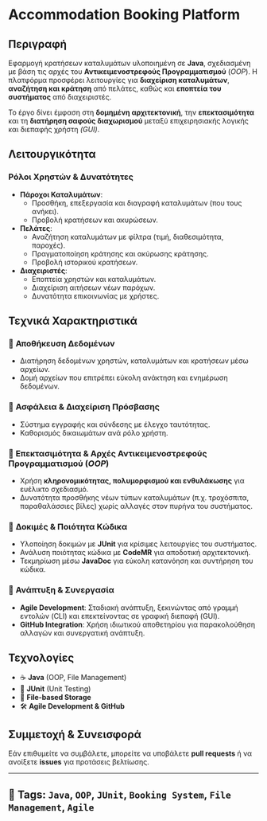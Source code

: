 # **Accommodation Booking Platform**

## **Περιγραφή**
Εφαρμογή κρατήσεων καταλυμάτων υλοποιημένη σε **Java**, σχεδιασμένη με βάση τις αρχές του **Αντικειμενοστρεφούς Προγραμματισμού** (*OOP*). Η πλατφόρμα προσφέρει λειτουργίες για **διαχείριση καταλυμάτων**, **αναζήτηση και κράτηση** από πελάτες, καθώς και **εποπτεία του συστήματος** από διαχειριστές.

Το έργο δίνει έμφαση στη **δομημένη αρχιτεκτονική**, την **επεκτασιμότητα** και τη **διατήρηση σαφούς διαχωρισμού** μεταξύ επιχειρησιακής λογικής και διεπαφής χρήστη *(GUI)*.

## **Λειτουργικότητα**
### **Ρόλοι Χρηστών & Δυνατότητες**
- **Πάροχοι Καταλυμάτων**:
  - Προσθήκη, επεξεργασία και διαγραφή καταλυμάτων (που τους ανήκει).
  - Προβολή κρατήσεων και ακυρώσεων.
- **Πελάτες**:
  - Αναζήτηση καταλυμάτων με φίλτρα (τιμή, διαθεσιμότητα, παροχές).
  - Πραγματοποίηση κράτησης και ακύρωσης κράτησης.
  - Προβολή ιστορικού κρατήσεων.
- **Διαχειριστές**:
  - Εποπτεία χρηστών και καταλυμάτων.
  - Διαχείριση αιτήσεων νέων παρόχων.
  - Δυνατότητα επικοινωνίας με χρήστες.

## **Τεχνικά Χαρακτηριστικά**
### 🔹 **Αποθήκευση Δεδομένων**
- Διατήρηση δεδομένων χρηστών, καταλυμάτων και κρατήσεων μέσω αρχείων.
- Δομή αρχείων που επιτρέπει εύκολη ανάκτηση και ενημέρωση δεδομένων.

### 🔹 **Ασφάλεια & Διαχείριση Πρόσβασης**
- Σύστημα εγγραφής και σύνδεσης με έλεγχο ταυτότητας.
- Καθορισμός δικαιωμάτων ανά ρόλο χρήστη.

### 🔹 **Επεκτασιμότητα & Αρχές Αντικειμενοστρεφούς Προγραμματισμού (*OOP*)**
- Χρήση **κληρονομικότητας, πολυμορφισμού και ενθυλάκωσης** για ευέλικτο σχεδιασμό.
- Δυνατότητα προσθήκης νέων τύπων καταλυμάτων (π.χ. τροχόσπιτα, παραθαλάσσιες βίλες) χωρίς αλλαγές στον πυρήνα του συστήματος.

### 🔹 **Δοκιμές & Ποιότητα Κώδικα**
- Υλοποίηση δοκιμών με **JUnit** για κρίσιμες λειτουργίες του συστήματος.
- Ανάλυση ποιότητας κώδικα με **CodeMR** για αποδοτική αρχιτεκτονική.
- Τεκμηρίωση μέσω **JavaDoc** για εύκολη κατανόηση και συντήρηση του κώδικα.

### 🔹 **Ανάπτυξη & Συνεργασία**
- **Agile Development**: Σταδιακή ανάπτυξη, ξεκινώντας από γραμμή εντολών (CLI) και επεκτείνοντας σε γραφική διεπαφή (GUI).
- **GitHub Integration**: Χρήση ιδιωτικού αποθετηρίου για παρακολούθηση αλλαγών και συνεργατική ανάπτυξη.

## **Τεχνολογίες**
- ☕ **Java** (OOP, File Management)
- 🧪 **JUnit** (Unit Testing)
- 📂 **File-based Storage**
- 🛠️ **Agile Development & GitHub**

## **Συμμετοχή & Συνεισφορά**
Εάν επιθυμείτε να συμβάλετε, μπορείτε να υποβάλετε **pull requests** ή να ανοίξετε **issues** για προτάσεις βελτίωσης.

---
**📌 Tags**: `Java`, `OOP`, `JUnit`, `Booking System`, `File Management`, `Agile`
---
